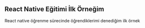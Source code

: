 ## React Native Eğitimi İlk Örneğim
React native öğrenme sürecinde öğrendiklerimi denediğim ilk örnek
